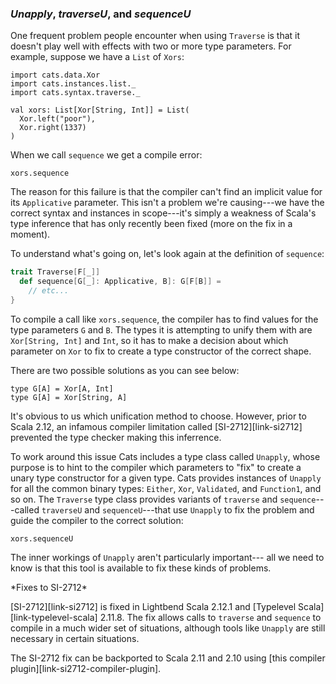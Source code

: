 ### *Unapply*, *traverseU*, and *sequenceU*

One frequent problem people encounter when using `Traverse`
is that it doesn't play well with effects
with two or more type parameters.
For example, suppose we have a `List` of `Xors`:

```tut:book:silent
import cats.data.Xor
import cats.instances.list._
import cats.syntax.traverse._

val xors: List[Xor[String, Int]] = List(
  Xor.left("poor"), 
  Xor.right(1337)
)
```

When we call `sequence` we get a compile error:

```tut:book:fail
xors.sequence
```

The reason for this failure is that
the compiler can't find 
an implicit value for its `Applicative` parameter.
This isn't a problem we're causing---we 
have the correct syntax and instances in scope---it's
simply a weakness of Scala's type inference 
that has only recently been fixed
(more on the fix in a moment).

To understand what's going on, 
let's look again at the definition of `sequence`:

```scala
trait Traverse[F[_]]
  def sequence[G[_]: Applicative, B]: G[F[B]] =
    // etc...
}
```

To compile a call like `xors.sequence`,
the compiler has to find values for the type parameters `G` and `B`.
The types it is attempting to unify them with are `Xor[String, Int]` and `Int`,
so it has to make a decision about which parameter on `Xor` to fix
to create a type constructor of the correct shape.

There are two possible solutions as you can see below:

```tut:book:silent
type G[A] = Xor[A, Int]
type G[A] = Xor[String, A]
```

It's obvious to us which unification method to choose.
However, prior to Scala 2.12,
an infamous compiler limitation called [SI-2712][link-si2712]
prevented the type checker making this inferrence.

To work around this issue
Cats includes a type class called `Unapply`,
whose purpose is to hint to the compiler which parameters to "fix" 
to create a unary type constructor for a given type.
Cats provides instances of `Unapply` for all the common binary types:
`Either`, `Xor`, `Validated`, and `Function1`, and so on.
The `Traverse` type class provides variants
of `traverse` and `sequence`---called `traverseU` and `sequenceU`---that
use `Unapply` to fix the problem and guide the compiler to the correct solution:

```tut:book
xors.sequenceU
```

The inner workings of `Unapply` aren't particularly important---
all we need to know is that this tool is available 
to fix these kinds of problems.

<div class="callout callout-info">
*Fixes to SI-2712*

[SI-2712][link-si2712] is fixed in Lightbend Scala 2.12.1
and [Typelevel Scala][link-typelevel-scala] 2.11.8.
The fix allows calls to `traverse` and `sequence` 
to compile in a much wider set of situations,
although tools like `Unapply` are still necessary 
in certain situations.

The SI-2712 fix can be backported to Scala 2.11 and 2.10
using [this compiler plugin][link-si2712-compiler-plugin].
</div>
